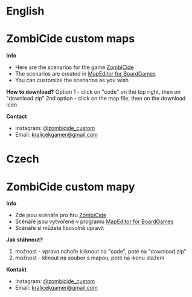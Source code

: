 # English
# ZombiCide custom maps
**Info**
- Here are the scenarios for the game [ZombiCide](https://www.zombicide.com/)
- The scenarios are created in [MapEditor for BoardGames](https://github.com/nmzi/bgmapeditor)
- You can customize the scenarios as you wish

**How to download?**
Option 1 - click on "code" on the top right, then on "download zip"
2nd option - click on the map file, then on the download icon

**Contact**
- Instagram: [@zombicide_custom](https://www.instagram.com/zombicide_custom/)
- Email: kralicekgamer@gmail.com 

# Czech
# ZombiCide custom mapy
**Info**
- Zde jsou scénáře pro hru [ZombiCide](https://www.zombicide.com/)
- Scénáře jsou vytvořené v programu [MapEditor for BoardGames](https://github.com/nmzi/bgmapeditor)
- Scénáře si můžete libovolně upravit

**Jak stáhnout?**
1. možnost - vpravo nahoře kliknout na "code", poté na "download zip"
2. možnost - klinout na soubor s mapou, poté na ikonu stažení

**Kontakt**
- Instagram: [@zombicide_custom](https://www.instagram.com/zombicide_custom/)
- Email: kralicekgamer@gmail.com 
